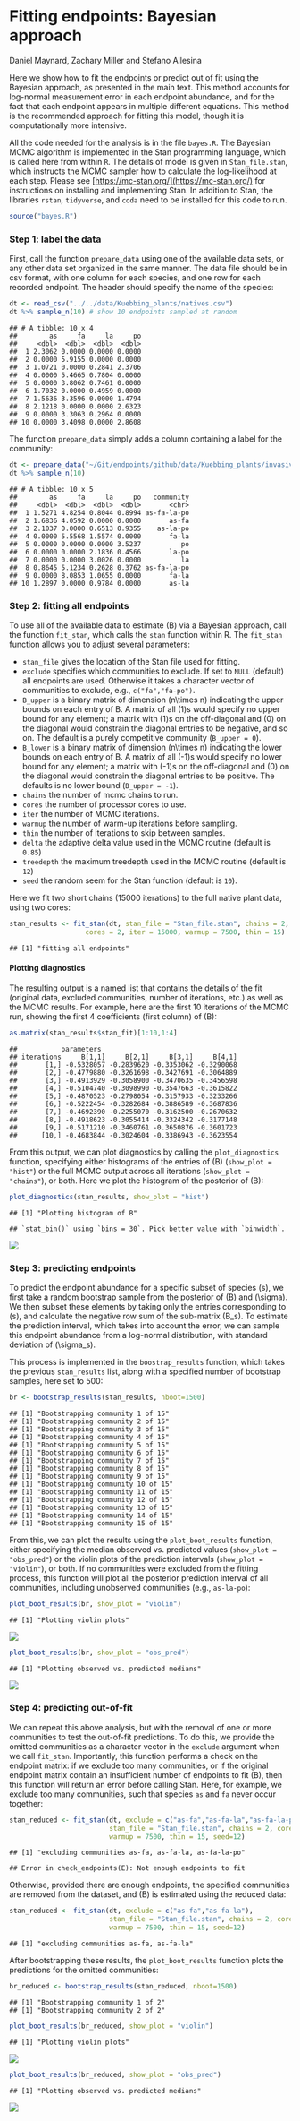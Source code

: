 Fitting endpoints: Bayesian approach
================
Daniel Maynard, Zachary Miller and Stefano Allesina

Here we show how to fit the endpoints or predict out of fit using the
Bayesian approach, as presented in the main text. This method accounts
for log-normal measurement error in each endpoint abundance, and for the
fact that each endpoint appears in multiple different equations. This
method is the recommended approach for fitting this model, though it is
computationally more intensive.

All the code needed for the analysis is in the file `bayes.R`. The
Bayesian MCMC algorithm is implemented in the Stan programming language,
which is called here from within `R`. The details of model is given in
`Stan_file.stan`, which instructs the MCMC sampler how to calculate the
log-likelihood at each step. Please see
[https://mc-stan.org/](https://mc-stan.org/) for instructions on installing and implementing
Stan. In addition to Stan, the libraries `rstan`, `tidyverse`, and
`coda` need to be installed for this code to run.

``` r
source("bayes.R")
```

### Step 1: label the data

First, call the function `prepare_data` using one of the available data
sets, or any other data set organized in the same manner. The data file
should be in csv format, with one column for each species, and one row
for each recorded endpoint. The header should specify the name of the
species:

``` r
dt <- read_csv("../../data/Kuebbing_plants/natives.csv")
dt %>% sample_n(10) # show 10 endpoints sampled at random
```

    ## # A tibble: 10 x 4
    ##        as     fa     la     po
    ##     <dbl>  <dbl>  <dbl>  <dbl>
    ##  1 2.3062 0.0000 0.0000 0.0000
    ##  2 0.0000 5.9155 0.0000 0.0000
    ##  3 1.0721 0.0000 0.2841 2.3706
    ##  4 0.0000 5.4665 0.7804 0.0000
    ##  5 0.0000 3.8062 0.7461 0.0000
    ##  6 1.7032 0.0000 0.4959 0.0000
    ##  7 1.5636 3.3596 0.0000 1.4794
    ##  8 2.1218 0.0000 0.0000 2.6323
    ##  9 0.0000 3.3063 0.2964 0.0000
    ## 10 0.0000 3.4098 0.0000 2.8608

The function `prepare_data` simply adds a column containing a label for
the
community:

``` r
dt <- prepare_data("~/Git/endpoints/github/data/Kuebbing_plants/invasives.csv")
dt %>% sample_n(10)
```

    ## # A tibble: 10 x 5
    ##        as     fa     la     po   community
    ##     <dbl>  <dbl>  <dbl>  <dbl>       <chr>
    ##  1 1.5271 4.8254 0.8044 0.8994 as-fa-la-po
    ##  2 1.6836 4.0592 0.0000 0.0000       as-fa
    ##  3 2.1037 0.0000 0.6513 0.9355    as-la-po
    ##  4 0.0000 5.5568 1.5574 0.0000       fa-la
    ##  5 0.0000 0.0000 0.0000 3.5237          po
    ##  6 0.0000 0.0000 2.1836 0.4566       la-po
    ##  7 0.0000 0.0000 3.0026 0.0000          la
    ##  8 0.8645 5.1234 0.2628 0.3762 as-fa-la-po
    ##  9 0.0000 8.0853 1.0655 0.0000       fa-la
    ## 10 1.2897 0.0000 0.9784 0.0000       as-la

### Step 2: fitting all endpoints

To use all of the available data to estimate \(B\) via a Bayesian
approach, call the function `fit_stan`, which calls the `stan` function
within R. The `fit_stan` function allows you to adjust several
parameters:

  - `stan_file` gives the location of the Stan file used for fitting.
  - `exclude` specifies which communities to exclude. If set to `NULL`
    (default) all endpoints are used. Otherwise it takes a character
    vector of communities to exclude, e.g., `c("fa","fa-po")`.
  - `B_upper` is a binary matrix of dimension \(n\times n\) indicating
    the upper bounds on each entry of B. A matrix of all \(1\)s would
    specify no upper bound for any element; a matrix with \(1\)s on the
    off-diagonal and \(0\) on the diagonal would constrain the diagonal
    entries to be negative, and so on. The default is a purely
    competitive community (`B_upper = 0`).
  - `B_lower` is a binary matrix of dimension \(n\times n\) indicating
    the lower bounds on each entry of B. A matrix of all \(-1\)s would
    specify no lower bound for any element; a matrix with \(-1\)s on the
    off-diagonal and \(0\) on the diagonal would constrain the diagonal
    entries to be positive. The defaults is no lower bound (`B_upper =
    -1`).
  - `chains` the number of mcmc chains to run.
  - `cores` the number of processor cores to use.
  - `iter` the number of MCMC iterations.
  - `warmup` the number of warm-up iterations before sampling.
  - `thin` the number of iterations to skip between samples.
  - `delta` the adaptive delta value used in the MCMC routine (default
    is `0.85`)
  - `treedepth` the maximum treedepth used in the MCMC routine (default
    is `12`)
  - `seed` the random seem for the Stan function (default is `10`).

Here we fit two short chains (15000 iterations) to the full native plant
data, using two cores:

``` r
stan_results <- fit_stan(dt, stan_file = "Stan_file.stan", chains = 2, 
                   cores = 2, iter = 15000, warmup = 7500, thin = 15)
```

    ## [1] "fitting all endpoints"

#### Plotting diagnostics

The resulting output is a named list that contains the details of the
fit (original data, excluded communities, number of iterations, etc.) as
well as the MCMC results. For example, here are the first 10 iterations
of the MCMC run, showing the first 4 coefficients (first column) of
\(B\):

``` r
as.matrix(stan_results$stan_fit)[1:10,1:4]
```

    ##           parameters
    ## iterations     B[1,1]     B[2,1]     B[3,1]     B[4,1]
    ##       [1,] -0.5328057 -0.2839620 -0.3353062 -0.3290068
    ##       [2,] -0.4779880 -0.3261698 -0.3427691 -0.3064889
    ##       [3,] -0.4913929 -0.3058900 -0.3470635 -0.3456598
    ##       [4,] -0.5104740 -0.3098990 -0.3547663 -0.3615822
    ##       [5,] -0.4870523 -0.2798054 -0.3157933 -0.3233266
    ##       [6,] -0.5222454 -0.3282684 -0.3886589 -0.3687836
    ##       [7,] -0.4692390 -0.2255070 -0.3162500 -0.2670632
    ##       [8,] -0.4918623 -0.3055414 -0.3324342 -0.3177148
    ##       [9,] -0.5171210 -0.3460761 -0.3650876 -0.3601723
    ##      [10,] -0.4683844 -0.3024604 -0.3386943 -0.3623554

From this output, we can plot diagnostics by calling the
`plot_diagnostics` function, specifying either histograms of the entries
of \(B\) (`show_plot = "hist"`) or the full MCMC output across all
iterations (`show_plot = "chains"`), or both. Here we plot the histogram
of the posterior of
    \(B\):

``` r
plot_diagnostics(stan_results, show_plot = "hist") 
```

    ## [1] "Plotting histogram of B"

    ## `stat_bin()` using `bins = 30`. Pick better value with `binwidth`.

![](bayes_files/figure-gfm/unnamed-chunk-6-1.png)<!-- -->

### Step 3: predicting endpoints

To predict the endpoint abundance for a specific subset of species
\(s\), we first take a random bootstrap sample from the posterior of
\(B\) and \(\sigma\). We then subset these elements by taking only the
entries corresponding to \(s\), and calculate the negative row sum of
the sub-matrix \(B_s\). To estimate the prediction interval, which takes
into account the error, we can sample this endpoint abundance from a
log-normal distribution, with standard deviation of \(\sigma_s\).

This process is implemented in the `boostrap_results` function, which
takes the previous `stan_results` list, along with a specified number of
bootstrap samples, here set to 500:

``` r
br <- bootstrap_results(stan_results, nboot=1500)
```

    ## [1] "Bootstrapping community 1 of 15"
    ## [1] "Bootstrapping community 2 of 15"
    ## [1] "Bootstrapping community 3 of 15"
    ## [1] "Bootstrapping community 4 of 15"
    ## [1] "Bootstrapping community 5 of 15"
    ## [1] "Bootstrapping community 6 of 15"
    ## [1] "Bootstrapping community 7 of 15"
    ## [1] "Bootstrapping community 8 of 15"
    ## [1] "Bootstrapping community 9 of 15"
    ## [1] "Bootstrapping community 10 of 15"
    ## [1] "Bootstrapping community 11 of 15"
    ## [1] "Bootstrapping community 12 of 15"
    ## [1] "Bootstrapping community 13 of 15"
    ## [1] "Bootstrapping community 14 of 15"
    ## [1] "Bootstrapping community 15 of 15"

From this, we can plot the results using the `plot_boot_results`
function, either specifying the median observed vs. predicted values
(`show_plot = "obs_pred"`) or the violin plots of the prediction
intervals (`show_plot = "violin"`), or both. If no communities were
excluded from the fitting process, this function will plot all the
posterior prediction interval of all communities, including unobserved
communities (e.g., `as-la-po`):

``` r
plot_boot_results(br, show_plot = "violin")
```

    ## [1] "Plotting violin plots"

![](bayes_files/figure-gfm/unnamed-chunk-8-1.png)<!-- -->

``` r
plot_boot_results(br, show_plot = "obs_pred")
```

    ## [1] "Plotting observed vs. predicted medians"

![](bayes_files/figure-gfm/unnamed-chunk-9-1.png)<!-- -->

### Step 4: predicting out-of-fit

We can repeat this above analysis, but with the removal of one or more
communities to test the out-of-fit predictions. To do this, we provide
the omitted communities as a character vector in the `exclude` argument
when we call `fit_stan`. Importantly, this function performs a check on
the endpoint matrix: if we exclude too many communities, or if the
original endpoint matrix contain an insufficient number of endpoints to
fit \(B\), then this function will return an error before calling Stan.
Here, for example, we exclude too many communities, such that species
`as` and `fa` never occur
together:

``` r
stan_reduced <- fit_stan(dt, exclude = c("as-fa","as-fa-la","as-fa-la-po"),
                         stan_file = "Stan_file.stan", chains = 2, cores = 2, iter = 15000, 
                         warmup = 7500, thin = 15, seed=12)
```

    ## [1] "excluding communities as-fa, as-fa-la, as-fa-la-po"

    ## Error in check_endpoints(E): Not enough endpoints to fit

Otherwise, provided there are enough endpoints, the specified
communities are removed from the dataset, and \(B\) is estimated using
the reduced data:

``` r
stan_reduced <- fit_stan(dt, exclude = c("as-fa","as-fa-la"),
                         stan_file = "Stan_file.stan", chains = 2, cores = 2, iter = 15000, 
                         warmup = 7500, thin = 15, seed=12)
```

    ## [1] "excluding communities as-fa, as-fa-la"

After bootstrapping these results, the `plot_boot_results` function
plots the predictions for the omitted communities:

``` r
br_reduced <- bootstrap_results(stan_reduced, nboot=1500)
```

    ## [1] "Bootstrapping community 1 of 2"
    ## [1] "Bootstrapping community 2 of 2"

``` r
plot_boot_results(br_reduced, show_plot = "violin")
```

    ## [1] "Plotting violin plots"

![](bayes_files/figure-gfm/unnamed-chunk-13-1.png)<!-- -->

``` r
plot_boot_results(br_reduced, show_plot = "obs_pred")
```

    ## [1] "Plotting observed vs. predicted medians"

![](bayes_files/figure-gfm/unnamed-chunk-14-1.png)<!-- -->
